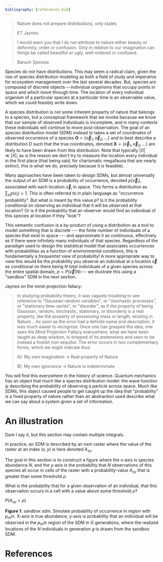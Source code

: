 ```yaml
---
bibliography: [references.bib]
---
```


> Nature does not prepare distributions, only states
>
> ET Jaynes


> I would warn you that I do not attribute to nature either beauty or deformity,
order or confusion. Only in relation to our imagination can things be called
beautiful or ugly, well-ordered or confused.
>
> Baruch Spinoza


Species do not have distributions. This may seem a radical claim, given the rise
of species distribution modeling as both a field of study and imperative for
ecosystem management over the last several decades. But, species are composed of
discrete objects---individual organisms that occupy points in space and which
move through time. The location of every individual organism of a particular
species at a particular time is an observable value, which we could feasibly
write down.

A species distribution is not some inherent property of nature that belongs to a
species, but a conceptual framework that we invoke because we know that our
sample of observed individuals is incomplete, and in many contexts these
individuals will continue to move post-observation. The goal of an species
distribution model (SDM) instead to takes a set of coordinates of observed
occurrence of a species $\mathbf{O} = \{\vec{o}_1, \vec{o}_2, \dots\}$ and to
best describe a distribution $D$ such that  the true coordinates, denoted
$\mathbf{X} = \{\vec{x}_1, \vec{x}_2, \dots\}$ are likely to have been drawn
from this distribution. Note that typically $|O| \ll |X|$, as is the reason we
don't try to measure the location every individual in the first place (that
being said, for charismatic megafauna that are nearly extinct, this _is_ what we
do, precisely because it is feasible).

Many approaches have been taken to design SDMs, but almost universally the
output of an SDM is a probability of occurrence, denoted $p(\vec{x}_i)$,
associated with each location $\vec{x}_i$ in space. This forms a distribution as
$\sum_{x_i} p(x_i) = 1$. This is often referred to in plain
language as "occurrence probability". But what is meant by this value $p$? Is it
the probability conditional on observing an individual that it will be observed
at that location? Or is it the probability that an observer would find an
individual of this species at location if they "look"?

This semantic confusion is a by-product of using a distribution as a tool to
model something that is discrete --- the finite number of individuals of a
species that exist in space --- and approximate it as continuous, effectively as
if there were infinitely many individuals of that species. Regardless of the
paradigm used to design the statistical model that associates occurrences with
probabilities as a function of environmental conditions, this is fundamentally a
_frequentist_ view of probability! A more appropriate way to view this would be
the probability you observe an individual at a location $\vec{x}$ as conditional
on there being $N$ total individuals of a given species across the entire
spatial domain,  $p = P(\vec{x} | N)$--- we illustrate this using a "sandbox"
SDM in the next section.

Jaynes on the mind-projection fallacy:

>  In studying probability theory, it was vaguely troubling to see reference to "Gaussian
random variables", or "stochastic processes", or "stationary time-series", or "disorder", as if the
property of being Gaussian, random, stochastic, stationary, or disorderly is a real property, like the
property of possessing mass or length, existing in Nature...
> As soon as the error had a definite name and description, it was much easier to recognize.
Once one has grasped the idea, one sees the Mind Projection Fallacy everywhere; what we have
been taught as deep wisdom, is stripped of its pretensions and seen to be instead a foolish non
sequitur. The error occurs in two complementary forms, which we might indicate thus:
>
> A): My own imagination -> Real property of Nature
>
> B): My own ignorance -> Nature is indeterminate

You will find this everywhere in the history of science. Quantum mechanics has
an object that much like a species distribution model: the wave function $\psi$
describing the probability of observing a particle across space. Much like SDMs,
this object caused people to get caught up the idea that "probability" is a
fixed property of nature rather than an abstraction used describe what we can
say about a system given a set of information.

# An illustration

Dare I say it, but this section may contain multiple integrals.

In practice, an SDM is described by an $n$x$m$ raster where the value of the
raster at an index $(x,y)$ is here denoted $A_{xy}$.

The goal in this section is to construct a figure where the x-axis is species
abundance $N$, and the y-axis is the probability that $N$ observations of this
species all occur in cells of the raster with a probability-value $A_{xy}$ that
is greater than some threshold $\rho$.

What is the probability that for a given observation of an individual, that this
observation occurs in a cell with a value above some threshold $\rho$?

$P(A_{xy} > \rho)$



**Figure 1**: sandbox sdm. Simulate probability of occurrence in region with
$p_min$. X-axis is true abundance, y-axis is probability that an individual will
be observed in the $p_min$ region of the SDM in $G$ generations, where the
realized locations of the $N$ individuals in generation $g$ is drawn from the
sandbox SDM.





# References
